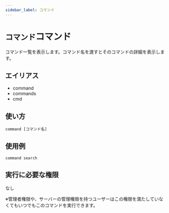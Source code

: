 ```yaml
---
sidebar_label: コマンド
---
```

# `コマンド`コマンド
コマンド一覧を表示します。コマンド名を渡すとそのコマンドの詳細を表示します。

## エイリアス
- command
- commands
- cmd

## 使い方
```
command [コマンド名]
```

## 使用例
```
command search
```


## 実行に必要な権限
なし

※管理者権限や、サーバーの管理権限を持つユーザーはこの権限を満たしていなくてもいつでもこのコマンドを実行できます。
  
